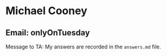 # Michael Cooney
## Email: onlyOnTuesday

Message to TA: My answers are recorded in the `answers.md` file.